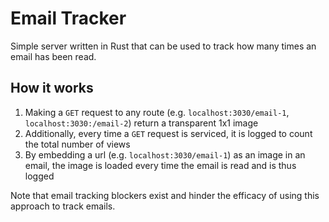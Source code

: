 # Email Tracker
Simple server written in Rust that can be used to track how many times an email has been read.

## How it works
1. Making a `GET` request to any route (e.g. `localhost:3030/email-1`, `localhost:3030:/email-2`) return a transparent 1x1 image
2. Additionally, every time a `GET` request is serviced, it is logged to count the total number of views
3. By embedding a url (e.g. `localhost:3030/email-1`) as an image in an email, the image is loaded every time the email is read and is thus logged

Note that email tracking blockers exist and hinder the efficacy of using this approach to track emails.
